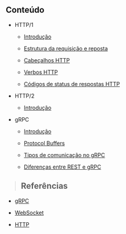 ## Conteúdo

- HTTP/1

  - [Introdução](protocols/http-1/introducao.md)

  - [Estrutura da requisição e reposta](protocols/http-1/estrutura-requisicao-resposta.md)

  - [Cabeçalhos HTTP](protocols/http-1/cabecalhos.md)

  - [Verbos HTTP](protocols/http-1/verbos-http.md)

  - [Códigos de status de respostas HTTP](protocols/http-1/codigos-de-status-de-respostas.md)

- HTTP/2

  - [Introdução](protocols/http-2/introduction.md)

- gRPC

  - [Introdução](protocols/grpc/introduction.md)

  - [Protocol Buffers](protocols/grpc/protocol-buffers.md)

  - [Tipos de comunicação no gRPC](protocols/grpc/grpc-communication-types.md)

  - [Diferenças entre REST e gRPC](protocols/grpc/differences-between-reste-grpc.md)

> ## **Referências**

- [gRPC](protocols/grpc/references.md)

- [WebSocket](protocols/websocket/references.md)

- [HTTP](protocols/http-1/references.md)
